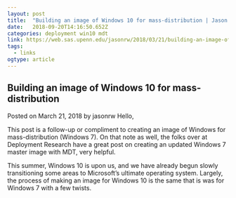 ```yaml
---
layout: post 
title:  "Building an image of Windows 10 for mass-distribution | Jason Watkins" 
date:   2018-09-20T14:16:50.652Z 
categories: deployment win10 mdt
link: https://web.sas.upenn.edu/jasonrw/2018/03/21/building-an-image-of-windows-10-for-mass-distribution/ 
tags:
  - links
ogtype: article 
---
```


## Building an image of Windows 10 for mass-distribution
Posted on March 21, 2018 by jasonrw
Hello,

This post is a follow-up or compliment to creating an image of Windows for mass-distribution (Windows 7). On that note as well, the folks over at Deployment Research have a great post on creating an updated Windows 7 master image with MDT, very helpful.

This summer, Windows 10 is upon us, and we have already begun slowly transitioning some areas to Microsoft’s ultimate operating system. Largely, the process of making an image for Windows 10 is the same that is was for Windows 7 with a few twists.